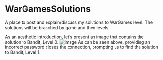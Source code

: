 # WarGamesSolutions
A place to post and explain/discuss my solutions to WarGames level.
The solutions will be branched by game and then levels.

As an aesthetic introduction, let's present an image that contains the solution to Bandit, Level 0. 
![image](https://github.com/user-attachments/assets/134007b9-151f-4e7f-bfd9-8571b70f8a7f)
As can be seen above, providing an incorrect password closes the connection, prompting us to find the solution to Bandit, Level 1. 


